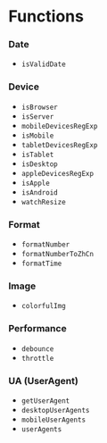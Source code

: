 # Functions

### Date

- `isValidDate`

### Device

- `isBrowser`
- `isServer`
- `mobileDevicesRegExp`
- `isMobile`
- `tabletDevicesRegExp`
- `isTablet`
- `isDesktop`
- `appleDevicesRegExp`
- `isApple`
- `isAndroid`
- `watchResize`

### Format

- `formatNumber`
- `formatNumberToZhCn`
- `formatTime`

### Image

- `colorfulImg`

### Performance

- `debounce`
- `throttle`

### UA (UserAgent)

- `getUserAgent`
- `desktopUserAgents`
- `mobileUserAgents`
- `userAgents`
